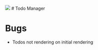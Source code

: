 <img src="https://img.icons8.com/fluency/96/undefined/todo-list.png"/>
# Todo Manager

# Bugs
- Todos not rendering on initial rendering
